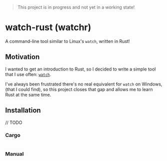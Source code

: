 > This project is in progress and not yet in a working state!

# watch-rust (watchr)

A command-line tool similar to Linux's `watch`, written in Rust!

## Motivation

I wanted to get an introduction to Rust, so I decided to write a simple tool that I use often: [`watch`](https://www.unix.com/man-page/Linux/1/watch/).

I've always been frustrated there's no real equivalent for `watch` on Windows, (that I could find), so this project closes that gap and allows me to learn Rust at the same time.

## Installation
// TODO

### Cargo
```shell

```

### Manual
```shell

```
